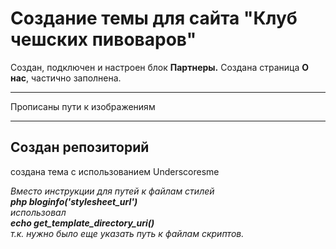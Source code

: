 # Создание темы для сайта "Клуб чешских пивоваров"
<p>Создан, подключен и настроен блок <b>Партнеры.</b>
Создана страница <b>О нас</b>, частично заполнена.</p>
<hr>
<p>Прописаны пути к изображениям</p>
<hr>
<h2>Создан репозиторий</h2>
<p>создана тема с использованием Underscoresme</p>
<i>Вместо инструкции для путей к файлам стилей <br/><b>php bloginfo('stylesheet_url')</b><br/>использовал<br/><b>echo get_template_directory_uri()</b><br>т.к. нужно было еще указать путь к файлам скриптов.</i>
